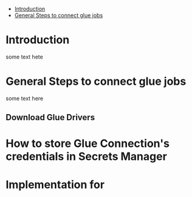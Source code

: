 
* [Introduction](#introduction)
* [General Steps to connect glue jobs](#general-steps)


<a id="introduction"></a>
# Introduction

some text hete

<a id="general-steps"></a>
# General Steps to connect glue jobs

some text here

<a id="download-glue-drivers"></a>
## Download Glue Drivers


# How to store Glue Connection's credentials in Secrets Manager


# Implementation for 
